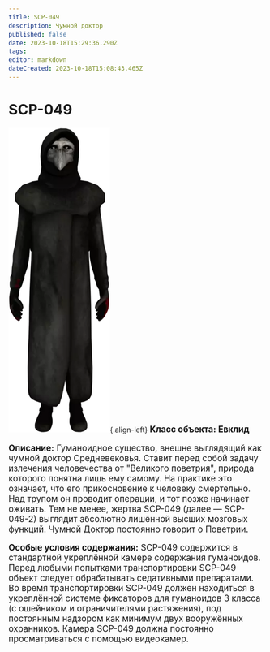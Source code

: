 ```yaml
---
title: SCP-049
description: Чумной доктор
published: false
date: 2023-10-18T15:29:36.290Z
tags: 
editor: markdown
dateCreated: 2023-10-18T15:08:43.465Z
---
```


# SCP-049
![049.png](/images/roles/049.png){.align-left} <big>
**Класс объекта: Евклид**


 **Описание:** Гуманоидное существо, внешне выглядящий как чумной доктор Средневековья. Ставит перед собой задачу излечения человечества от "Великого поветрия", природа которого понятна лишь ему самому. На практике это означает, что его прикосновение к человеку смертельно. Над трупом он проводит операции, и тот позже начинает оживать. Тем не менее, жертва SCP-049 (далее — SCP-049-2) выглядит абсолютно лишённой высших мозговых функций. Чумной Доктор постоянно говорит о Поветрии.
  
  
  
  **Особые условия содержания:** SCP-049 содержится в стандартной укреплённой камере содержания гуманоидов. Перед любыми попытками транспортировки SCP-049 объект следует обрабатывать седативными препаратами. Во время транспортировки SCP-049 должен находиться в укреплённой системе фиксаторов для гуманоидов 3 класса (с ошейником и ограничителями растяжения), под постоянным надзором как минимум двух вооружённых охранников. Камера SCP-049 должна постоянно просматриваться с помощью видеокамер.